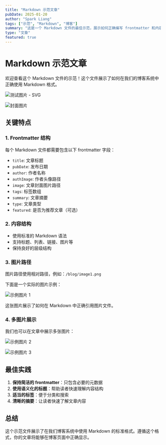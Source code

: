 ```yaml
---
title: "Markdown 示范文章"
pubDate: 2025-01-20
author: "Spark Liang"
tags: ["示范", "Markdown", "博客"]
summary: "这是一个 Markdown 文件的最佳示范，展示如何正确编写 frontmatter 和内容结构。"
type: "文章"
featured: true
---
```


# Markdown 示范文章

欢迎查看这个 Markdown 文件的示范！这个文件展示了如何在我们的博客系统中正确使用 Markdown 格式。

![测试图片 - SVG](/blog/test-image.svg)

![封面图片](/blog/image1.png)

## 关键特点

### 1. Frontmatter 结构
每个 Markdown 文件都需要包含以下 frontmatter 字段：
- `title`: 文章标题
- `pubDate`: 发布日期
- `author`: 作者名称
- `authImage`: 作者头像路径
- `image`: 文章封面图片路径
- `tags`: 标签数组
- `summary`: 文章摘要
- `type`: 文章类型
- `featured`: 是否为推荐文章（可选）

### 2. 内容结构
- 使用标准的 Markdown 语法
- 支持标题、列表、链接、图片等
- 保持良好的层级结构

### 3. 图片路径
图片路径使用相对路径，例如：`/blog/image1.png`

下面是一个实际的图片示例：

![示例图片 1](/blog/image1.png)

这张图片展示了如何在 Markdown 中正确引用图片文件。

### 4. 多图片展示

我们也可以在文章中展示多张图片：

![示例图片 2](/blog/image2.png)

![示例图片 3](/blog/image3.png)

## 最佳实践

1. **保持简洁的 frontmatter**：只包含必要的元数据
2. **使用语义化的标题**：帮助读者快速理解内容结构
3. **适当的标签**：便于分类和搜索
4. **清晰的摘要**：让读者快速了解文章内容

## 总结

这个示范文件展示了在我们博客系统中使用 Markdown 的标准格式。遵循这个格式，你的文章将能够在博客页面中正确显示。